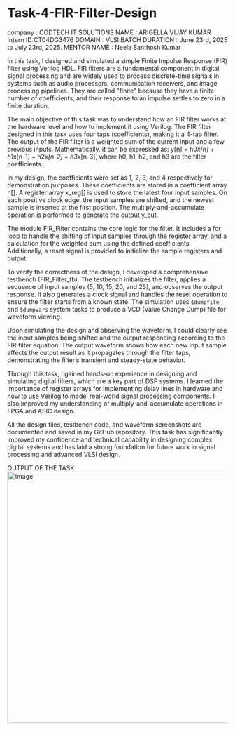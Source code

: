 # Task-4-FIR-Filter-Design


company : CODTECH IT SOLUTIONS 
NAME : ARIGELLA VIJAY KUMAR 
Intern ID:CT04DG3476
DOMAIN : VLSI
BATCH DURATION :  June 23rd, 2025 to July 23rd, 2025. 
MENTOR  NAME : Neela Santhosh Kumar 

In this task, I designed and simulated a simple Finite Impulse Response (FIR) filter using Verilog HDL. FIR filters are a fundamental component in digital signal processing and are widely used to process discrete-time signals in systems such as audio processors, communication receivers, and image processing pipelines. They are called "finite" because they have a finite number of coefficients, and their response to an impulse settles to zero in a finite duration.

The main objective of this task was to understand how an FIR filter works at the hardware level and how to implement it using Verilog. The FIR filter designed in this task uses four taps (coefficients), making it a 4-tap filter. The output of the FIR filter is a weighted sum of the current input and a few previous inputs. Mathematically, it can be expressed as: y[n] = h0*x[n] + h1*x[n-1] + h2*x[n-2] + h3*x[n-3], where h0, h1, h2, and h3 are the filter coefficients.

In my design, the coefficients were set as 1, 2, 3, and 4 respectively for demonstration purposes. These coefficients are stored in a coefficient array h[]. A register array x_reg[] is used to store the latest four input samples. On each positive clock edge, the input samples are shifted, and the newest sample is inserted at the first position. The multiply-and-accumulate operation is performed to generate the output y_out.

The module FIR_Filter contains the core logic for the filter. It includes a for loop to handle the shifting of input samples through the register array, and a calculation for the weighted sum using the defined coefficients. Additionally, a reset signal is provided to initialize the sample registers and output.

To verify the correctness of the design, I developed a comprehensive testbench (FIR_Filter_tb). The testbench initializes the filter, applies a sequence of input samples (5, 10, 15, 20, and 25), and observes the output response. It also generates a clock signal and handles the reset operation to ensure the filter starts from a known state. The simulation uses `$dumpfile` and `$dumpvars` system tasks to produce a VCD (Value Change Dump) file for waveform viewing.

Upon simulating the design and observing the waveform, I could clearly see the input samples being shifted and the output responding according to the FIR filter equation. The output waveform shows how each new input sample affects the output result as it propagates through the filter taps, demonstrating the filter’s transient and steady-state behavior.

Through this task, I gained hands-on experience in designing and simulating digital filters, which are a key part of DSP systems. I learned the importance of register arrays for implementing delay lines in hardware and how to use Verilog to model real-world signal processing components. I also improved my understanding of multiply-and-accumulate operations in FPGA and ASIC design.

All the design files, testbench code, and waveform screenshots are documented and saved in my GitHub repository. This task has significantly improved my confidence and technical capability in designing complex digital systems and has laid a strong foundation for future work in signal processing and advanced VLSI design.



OUTPUT OF THE TASK 
<img width="1912" height="573" alt="Image" src="https://github.com/user-attachments/assets/3baa0e7d-4173-4633-963a-c9c0e76a05bd" />
